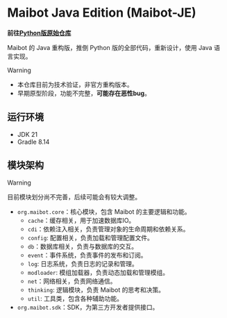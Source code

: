 # Maibot Java Edition (Maibot-JE)

**前往[Python版原始仓库](https://github.com/MaiM-with-u/MaiBot)**

Maibot 的 Java 重构版，推倒 Python 版的全部代码，重新设计，使用 Java 语言实现。

> [!WARNING]
> - 本仓库目前为技术验证，非官方重构版本。
> - 早期原型阶段，功能不完整，**可能存在恶性bug**。

## 运行环境
- JDK 21
- Gradle 8.14

## 模块架构

> [!WARNING]
> 目前模块划分尚不完善，后续可能会有较大调整。

- `org.maibot.core`：核心模块，包含 Maibot 的主要逻辑和功能。
  - `cache`：缓存相关，用于加速数据库IO。
  - `cdi`：依赖注入相关，负责管理对象的生命周期和依赖关系。
  - `config`: 配置相关，负责加载和管理配置文件。
  - `db`：数据库相关，负责与数据库的交互。
  - `event`：事件系统，负责事件的发布和订阅。
  - `log`: 日志系统，负责日志的记录和管理。
  - `modloader`: 模组加载器，负责动态加载和管理模组。
  - `net`：网络相关，负责网络通信。
  - `thinking`: 逻辑模块，负责 Maibot 的思考和决策。
  - `util`: 工具类，包含各种辅助功能。
- `org.maibot.sdk`：SDK，为第三方开发者提供接口。